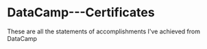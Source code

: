 # DataCamp---Certificates
These are all the statements of accomplishments I've achieved from DataCamp
